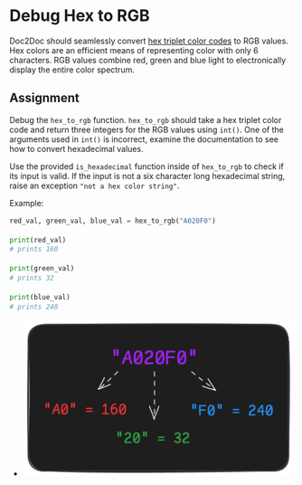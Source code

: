 # Debug Hex to RGB

Doc2Doc should seamlessly convert [hex triplet color codes](https://en.wikipedia.org/wiki/Web_colors#Hex_triplet) to RGB values. Hex colors are an efficient means of representing color with only 6 characters. RGB values combine red, green and blue light to electronically display the entire color spectrum.

## Assignment

Debug the `hex_to_rgb` function. `hex_to_rgb` should take a hex triplet color code and return three integers for the RGB values using `int()`. One of the arguments used in `int()` is incorrect, examine the documentation to see how to convert hexadecimal values.

Use the provided `is_hexadecimal` function inside of `hex_to_rgb` to check if its input is valid. If the input is not a six character long hexadecimal string, raise an exception `"not a hex color string"`.

Example:

```python
red_val, green_val, blue_val = hex_to_rgb("A020F0")

print(red_val)
# prints 160

print(green_val)
# prints 32

print(blue_val)
# prints 240
```
- ![debug-hex-to-rgb.png](debug-hex-to-rgb.png)
